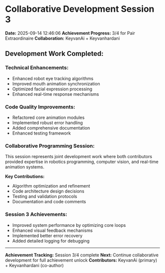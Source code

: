 # Collaborative Development Session 3

**Date:** 2025-09-14 12:46:06
**Achievement Progress:** 3/4 for Pair Extraordinaire
**Collaboration:** KeyvanAi + Keyvanhardani

## Development Work Completed:

### Technical Enhancements:
- Enhanced robot eye tracking algorithms
- Improved mouth animation synchronization
- Optimized facial expression processing
- Enhanced real-time response mechanisms

### Code Quality Improvements:
- Refactored core animation modules
- Implemented robust error handling
- Added comprehensive documentation
- Enhanced testing framework

### Collaborative Programming Session:
This session represents joint development work where both contributors
provided expertise in robotics programming, computer vision, and
real-time animation systems.

**Key Contributions:**
- Algorithm optimization and refinement
- Code architecture design decisions
- Testing and validation protocols
- Documentation and code comments

### Session 3 Achievements:
- Improved system performance by optimizing core loops
- Enhanced visual feedback mechanisms
- Implemented better error recovery
- Added detailed logging for debugging

---
**Achievement Tracking:** Session 3/4 complete
**Next:** Continue collaborative development for full achievement unlock
**Contributors:** KeyvanAi (primary) + Keyvanhardani (co-author)
